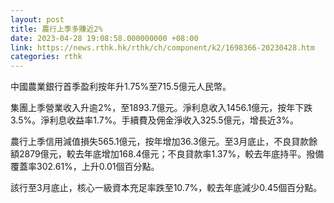 ```yaml
---
layout: post
title: 農行上季多賺近2%
date: 2023-04-28 19:08:58.000000000 +08:00
link: https://news.rthk.hk/rthk/ch/component/k2/1698366-20230428.htm
categories: rthk
---
```


中國農業銀行首季盈利按年升1.75%至715.5億元人民幣。

集團上季營業收入升逾2%，至1893.7億元。淨利息收入1456.1億元，按年下跌3.5%。淨利息收益率1.7%。手續費及佣金淨收入325.5億元，增長近3%。

農行上季信用減值損失565.1億元，按年增加36.3億元。至3月底止，不良貸款餘額2879億元，較去年底增加168.4億元；不良貸款率1.37%，較去年底持平。撥備覆蓋率302.61%，上升0.01個百分點。

該行至3月底止，核心一級資本充足率跌至10.7%，較去年底減少0.45個百分點。
